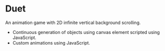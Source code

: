 # Duet
An animation game with 2D infinite vertical background scrolling.
* Continuous generation of objects using canvas element scripted
using JavaScript.
* Custom animations using JavaScript.
